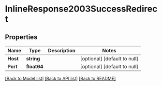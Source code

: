 # InlineResponse2003SuccessRedirect

## Properties
Name | Type | Description | Notes
------------ | ------------- | ------------- | -------------
**Host** | **string** |  | [optional] [default to null]
**Port** | **float64** |  | [optional] [default to null]

[[Back to Model list]](../README.md#documentation-for-models) [[Back to API list]](../README.md#documentation-for-api-endpoints) [[Back to README]](../README.md)

